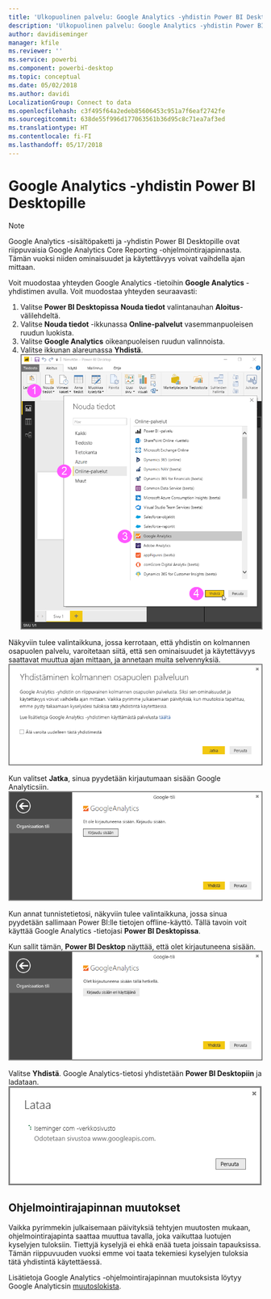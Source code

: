```yaml
---
title: 'Ulkopuolinen palvelu: Google Analytics -yhdistin Power BI Desktopille'
description: 'Ulkopuolinen palvelu: Google Analytics -yhdistin Power BI Desktopille'
author: davidiseminger
manager: kfile
ms.reviewer: ''
ms.service: powerbi
ms.component: powerbi-desktop
ms.topic: conceptual
ms.date: 05/02/2018
ms.author: davidi
LocalizationGroup: Connect to data
ms.openlocfilehash: c3f495f64a2edeb85606453c951a7f6eaf2742fe
ms.sourcegitcommit: 638de55f996d177063561b36d95c8c71ea7af3ed
ms.translationtype: HT
ms.contentlocale: fi-FI
ms.lasthandoff: 05/17/2018
---
```

# <a name="google-analytics-connector-for-power-bi-desktop"></a>Google Analytics -yhdistin Power BI Desktopille
> [!NOTE]
> Google Analytics -sisältöpaketti ja -yhdistin Power BI Desktopille ovat riippuvaisia Google Analytics Core Reporting -ohjelmointirajapinnasta. Tämän vuoksi niiden ominaisuudet ja käytettävyys voivat vaihdella ajan mittaan.
> 
> 

Voit muodostaa yhteyden Google Analytics -tietoihin **Google Analytics** -yhdistimen avulla. Voit muodostaa yhteyden seuraavasti:

1. Valitse **Power BI Desktopissa** **Nouda tiedot** valintanauhan **Aloitus**-välilehdeltä.
2. Valitse **Nouda tiedot** -ikkunassa **Online-palvelut** vasemmanpuoleisen ruudun luokista.
3. Valitse **Google Analytics** oikeanpuoleisen ruudun valinnoista.
4. Valitse ikkunan alareunassa **Yhdistä**.  
   ![](media/service-google-analytics-connector/tps_googleanalytics_1.png)

Näkyviin tulee valintaikkuna, jossa kerrotaan, että yhdistin on kolmannen osapuolen palvelu, varoitetaan siitä, että sen ominaisuudet ja käytettävyys saattavat muuttua ajan mittaan, ja annetaan muita selvennyksiä.  
![](media/service-google-analytics-connector/tps_googleanalytics_2.png)

Kun valitset **Jatka**, sinua pyydetään kirjautumaan sisään Google Analyticsiin.  
![](media/service-google-analytics-connector/tps_googleanalytics_3.png)

Kun annat tunnistetietosi, näkyviin tulee valintaikkuna, jossa sinua pyydetään sallimaan Power BI:lle tietojen offline-käyttö. Tällä tavoin voit käyttää Google Analytics -tietojasi **Power BI Desktopissa**.  

Kun sallit tämän, **Power BI Desktop** näyttää, että olet kirjautuneena sisään.  
![](media/service-google-analytics-connector/tps_googleanalytics_5.png)

Valitse **Yhdistä**. Google Analytics-tietosi yhdistetään **Power BI Desktopiin** ja ladataan.  
![](media/service-google-analytics-connector/tps_googleanalytics_6.png)

## <a name="changes-to-the-api"></a>Ohjelmointirajapinnan muutokset
Vaikka pyrimmekin julkaisemaan päivityksiä tehtyjen muutosten mukaan, ohjelmointirajapinta saattaa muuttua tavalla, joka vaikuttaa luotujen kyselyjen tuloksiin. Tiettyjä kyselyjä ei ehkä enää tueta joissain tapauksissa. Tämän riippuvuuden vuoksi emme voi taata tekemiesi kyselyjen tuloksia tätä yhdistintä käytettäessä.

Lisätietoja Google Analytics -ohjelmointirajapinnan muutoksista löytyy Google Analyticsin [muutoslokista](https://developers.google.com/analytics/devguides/changelog).

